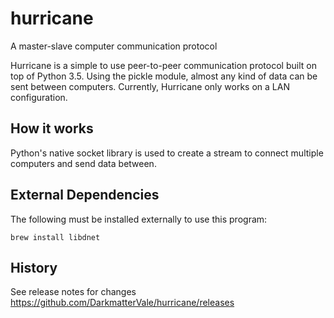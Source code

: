 # hurricane
A master-slave computer communication protocol

Hurricane is a simple to use peer-to-peer communication protocol built on top of Python 3.5. Using the pickle module, almost any kind of data can be sent between computers. Currently, Hurricane only works on a LAN configuration.

## How it works

Python's native socket library is used to create a stream to connect multiple computers and send data between.

## External Dependencies

The following must be installed externally to use this program:

```
brew install libdnet
```

## History

See release notes for changes https://github.com/DarkmatterVale/hurricane/releases
